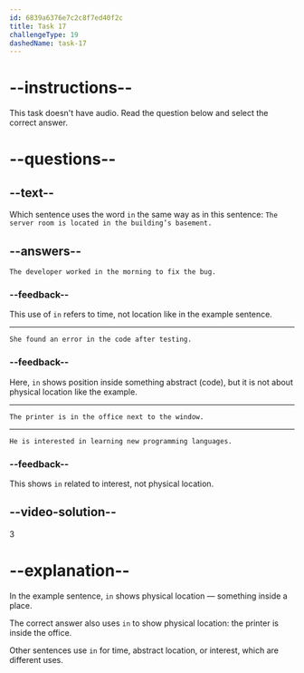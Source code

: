 ```yaml
---
id: 6839a6376e7c2c8f7ed40f2c
title: Task 17
challengeType: 19
dashedName: task-17
---
```


# --instructions--

This task doesn't have audio. Read the question below and select the correct answer.

# --questions--

## --text--

Which sentence uses the word `in` the same way as in this sentence: `The server room is located in the building’s basement.`

## --answers--

`The developer worked in the morning to fix the bug.`

### --feedback--

This use of `in` refers to time, not location like in the example sentence.

---

`She found an error in the code after testing.`

### --feedback--

Here, `in` shows position inside something abstract (code), but it is not about physical location like the example.

---

`The printer is in the office next to the window.`

---

`He is interested in learning new programming languages.`

### --feedback--

This shows `in` related to interest, not physical location.

## --video-solution--

3

# --explanation--

In the example sentence, `in` shows physical location — something inside a place.

The correct answer also uses `in` to show physical location: the printer is inside the office.

Other sentences use `in` for time, abstract location, or interest, which are different uses.
